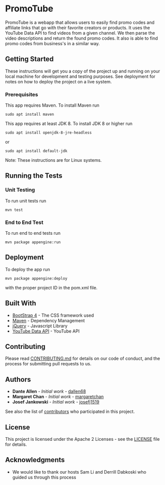 # PromoTube

PromoTube is a webapp that allows users to easily find promo codes and affiliate links that go with their favorite creators or products.
It uses the YouTube Data API to find videos from a given channel. We then parse the video descriptions and return the found promo codes.
It also is able to find promo codes from business's in a similar way.

## Getting Started

These instructions will get you a copy of the project up and running on your local machine for development and testing purposes. See deployment for notes on how to deploy the project on a live system.

### Prerequisites

This app requires Maven. To install Maven run

```
sudo apt install maven
```
This app requires at least JDK 8. To install JDK 8 or higher run
```
sudo apt install openjdk-8-jre-headless
```
or
```
sudo apt install default-jdk 
```
Note: These instructions are for Linux systems.

## Running the Tests


### Unit Testing

To run unit tests run
```
mvn test
```

### End to End Test

To run end to end tests run
```
mvn package appengine:run
```

## Deployment

To deploy the app run

```
mvn package appengine:deploy
```
with the proper project ID in the pom.xml file.

## Built With

* [BootStrap 4](https://getbootstrap.com/docs/4.0/getting-started/introduction/) - The CSS framework used
* [Maven](https://maven.apache.org/) - Dependency Management
* [jQuery](https://api.jquery.com/) - Javascript Library
* [YouTube Data API](https://developers.google.com/youtube/v3) - YouTube API

## Contributing

Please read [CONTRIBUTING.md](https://gist.github.com/PurpleBooth/b24679402957c63ec426) for details on our code of conduct, and the process for submitting pull requests to us.

## Authors

* **Dante Allen** - *Initial work* - [dallen68](https://github.com/dallen68)
* **Margaret Chan** - *Initial work* - [margaretchan](https://github.com/margaretchan)
* **Josef Jankowski** - *Initial work* - [josefj1519](https://github.com/josefj1519)

See also the list of [contributors](https://github.com/dallen68/PromoTube/contributors) who participated in this project.

## License

This project is licensed under the Apache 2 Licenses - see the [LICENSE](LICENSE) file for details.

## Acknowledgments

* We would like to thank our hosts Sam Li and Derrill Dabkoski who guided us through this process
